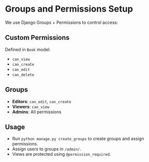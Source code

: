 # Groups and Permissions Setup

We use Django Groups + Permissions to control access:

## Custom Permissions
Defined in `Book` model:
- `can_view`
- `can_create`
- `can_edit`
- `can_delete`

## Groups
- **Editors**: `can_edit`, `can_create`
- **Viewers**: `can_view`
- **Admins**: All permissions

## Usage
- Run `python manage.py create_groups` to create groups and assign permissions.
- Assign users to groups in `/admin/`.
- Views are protected using `@permission_required`.
